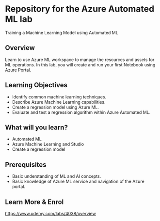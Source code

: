 # Repository for the Azure Automated ML lab

Training a Machine Learning Model using Automated ML

## Overview
Learn to use Azure ML workspace to manage the resources and assets for ML operations. In this lab, you will create and run your first Notebook using Azure Portal.

## Learning Objectives
- Identify common machine learning techniques.
- Describe Azure Machine Learning capabilities.
- Create a regression model using Azure ML.
- Evaluate and test a regression algorithm within Azure Automated ML.

## What will you learn?
- Automated ML
- Azure Machine Learning and Studio
- Create a regression model

## Prerequisites
- Basic understanding of ML and AI concepts.
- Basic knowledge of Azure ML service and navigation of the Azure portal.

## Learn More & Enrol
https://www.udemy.com/labs/4038/overview